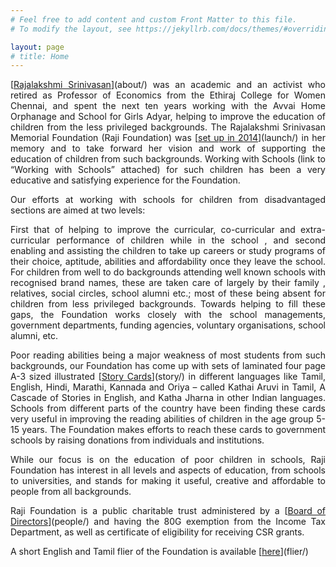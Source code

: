 ```yaml
---
# Feel free to add content and custom Front Matter to this file.
# To modify the layout, see https://jekyllrb.com/docs/themes/#overriding-theme-defaults

layout: page
# title: Home
---
```


<p style="text-align:justify; text-justify: inter-word">[<span style="text-decoration: underline">Rajalakshmi Srinivasan</span>](about/) was an academic and an activist who retired as Professor of Economics from the Ethiraj College for Women Chennai, and spent the next ten years working with the Avvai Home Orphanage and School for Girls Adyar, helping to improve the education of children from the less privileged backgrounds. The Rajalakshmi Srinivasan Memorial Foundation (Raji Foundation) was [<span style="text-decoration: underline">set up in 2014</span>](launch/) in her memory and to take forward her vision and work of supporting the education of children from such backgrounds. Working with Schools (link to  “Working with Schools” attached) for such children has been a very educative and satisfying experience for the Foundation.</p>

<p style="text-align:justify; text-justify: inter-word">Our efforts at working with schools for children from disadvantaged sections are aimed at two levels:</p>


<p style="text-align:justify; text-justify: inter-word">First that of helping to improve the curricular, co-curricular and extra-curricular performance of children while in the  school , and second enabling and assisting the children to take up careers or study programs of their choice, aptitude, abilities and affordability once they leave the school. For children from well to do backgrounds attending well known schools with recognised brand names, these are taken care of largely by their family , relatives, social circles, school alumni etc.; most of these being absent for children from less privileged backgrounds. Towards helping to fill these gaps, the Foundation  works closely with the school managements, government departments, funding agencies, voluntary organisations, school alumni, etc.</p>

<p style="text-align:justify; text-justify: inter-word">Poor reading abilities being a major weakness of most students from such  backgrounds, our Foundation has come up with sets of laminated four page A-3 sized illustrated [<span style="text-decoration: underline">Story Cards</span>](story/) in different languages like Tamil, English, Hindi, Marathi, Kannada and Oriya – called Kathai Aruvi in Tamil,  A Cascade of Stories in English, and Katha Jharna in other Indian languages. Schools from different parts of the country have been finding these cards  very useful in improving the reading abilities of children in the age group 5-15 years. The Foundation makes efforts to reach these cards  to government schools by raising donations from individuals and institutions.</p>

<p style="text-align:justify; text-justify: inter-word">While our focus is on the education of poor children in schools, Raji Foundation has interest in all levels and aspects of education, from schools to universities, and stands for making it useful, creative and affordable to  people from all backgrounds.</p>

<p style="text-align:justify; text-justify: inter-word">Raji Foundation is a public charitable trust administered by a [<span style="text-decoration: underline">Board of Directors</span>](people/) and having the 80G exemption from the Income Tax Department, as well as certificate of eligibility for receiving CSR grants.</p>

<p style="text-align:justify; text-justify: inter-word">A short English and Tamil flier of the Foundation is available [<span style="text-decoration: underline">here</span>](flier/)</p>

